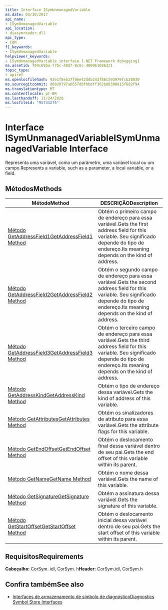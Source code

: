 ```yaml
---
title: Interface ISymUnmanagedVariable
ms.date: 03/30/2017
api_name:
- ISymUnmanagedVariable
api_location:
- diasymreader.dll
api_type:
- COM
f1_keywords:
- ISymUnmanagedVariable
helpviewer_keywords:
- ISymUnmanagedVariable interface [.NET Framework debugging]
ms.assetid: 704c69ba-77bc-40d7-8c0c-400061686321
topic_type:
- apiref
ms.openlocfilehash: 93e1f8eb17f06e42ddb243f88c593979fcb28030
ms.sourcegitcommit: d8020797a6657d0fbbdff362b80300815f682f94
ms.translationtype: MT
ms.contentlocale: pt-BR
ms.lasthandoff: 11/24/2020
ms.locfileid: "95733276"
---
```

# <a name="isymunmanagedvariable-interface"></a><span data-ttu-id="a0d62-102">Interface ISymUnmanagedVariable</span><span class="sxs-lookup"><span data-stu-id="a0d62-102">ISymUnmanagedVariable Interface</span></span>

<span data-ttu-id="a0d62-103">Representa uma variável, como um parâmetro, uma variável local ou um campo.</span><span class="sxs-lookup"><span data-stu-id="a0d62-103">Represents a variable, such as a parameter, a local variable, or a field.</span></span>  
  
## <a name="methods"></a><span data-ttu-id="a0d62-104">Métodos</span><span class="sxs-lookup"><span data-stu-id="a0d62-104">Methods</span></span>  
  
|<span data-ttu-id="a0d62-105">Método</span><span class="sxs-lookup"><span data-stu-id="a0d62-105">Method</span></span>|<span data-ttu-id="a0d62-106">DESCRIÇÃO</span><span class="sxs-lookup"><span data-stu-id="a0d62-106">Description</span></span>|  
|------------|-----------------|  
|[<span data-ttu-id="a0d62-107">Método GetAddressField1</span><span class="sxs-lookup"><span data-stu-id="a0d62-107">GetAddressField1 Method</span></span>](isymunmanagedvariable-getaddressfield1-method.md)|<span data-ttu-id="a0d62-108">Obtém o primeiro campo de endereço para essa variável.</span><span class="sxs-lookup"><span data-stu-id="a0d62-108">Gets the first address field for this variable.</span></span> <span data-ttu-id="a0d62-109">Seu significado depende do tipo de endereço.</span><span class="sxs-lookup"><span data-stu-id="a0d62-109">Its meaning depends on the kind of address.</span></span>|  
|[<span data-ttu-id="a0d62-110">Método GetAddressField2</span><span class="sxs-lookup"><span data-stu-id="a0d62-110">GetAddressField2 Method</span></span>](isymunmanagedvariable-getaddressfield2-method.md)|<span data-ttu-id="a0d62-111">Obtém o segundo campo de endereço para essa variável.</span><span class="sxs-lookup"><span data-stu-id="a0d62-111">Gets the second address field for this variable.</span></span> <span data-ttu-id="a0d62-112">Seu significado depende do tipo de endereço.</span><span class="sxs-lookup"><span data-stu-id="a0d62-112">Its meaning depends on the kind of address.</span></span>|  
|[<span data-ttu-id="a0d62-113">Método GetAddressField3</span><span class="sxs-lookup"><span data-stu-id="a0d62-113">GetAddressField3 Method</span></span>](isymunmanagedvariable-getaddressfield3-method.md)|<span data-ttu-id="a0d62-114">Obtém o terceiro campo de endereço para essa variável.</span><span class="sxs-lookup"><span data-stu-id="a0d62-114">Gets the third address field for this variable.</span></span> <span data-ttu-id="a0d62-115">Seu significado depende do tipo de endereço.</span><span class="sxs-lookup"><span data-stu-id="a0d62-115">Its meaning depends on the kind of address.</span></span>|  
|[<span data-ttu-id="a0d62-116">Método GetAddressKind</span><span class="sxs-lookup"><span data-stu-id="a0d62-116">GetAddressKind Method</span></span>](isymunmanagedvariable-getaddresskind-method.md)|<span data-ttu-id="a0d62-117">Obtém o tipo de endereço dessa variável.</span><span class="sxs-lookup"><span data-stu-id="a0d62-117">Gets the kind of address of this variable.</span></span>|  
|[<span data-ttu-id="a0d62-118">Método GetAttributes</span><span class="sxs-lookup"><span data-stu-id="a0d62-118">GetAttributes Method</span></span>](isymunmanagedvariable-getattributes-method.md)|<span data-ttu-id="a0d62-119">Obtém os sinalizadores de atributo para essa variável.</span><span class="sxs-lookup"><span data-stu-id="a0d62-119">Gets the attribute flags for this variable.</span></span>|  
|[<span data-ttu-id="a0d62-120">Método GetEndOffset</span><span class="sxs-lookup"><span data-stu-id="a0d62-120">GetEndOffset Method</span></span>](isymunmanagedvariable-getendoffset-method.md)|<span data-ttu-id="a0d62-121">Obtém o deslocamento final dessa variável dentro de seu pai.</span><span class="sxs-lookup"><span data-stu-id="a0d62-121">Gets the end offset of this variable within its parent.</span></span>|  
|[<span data-ttu-id="a0d62-122">Método GetName</span><span class="sxs-lookup"><span data-stu-id="a0d62-122">GetName Method</span></span>](isymunmanagedvariable-getname-method.md)|<span data-ttu-id="a0d62-123">Obtém o nome dessa variável.</span><span class="sxs-lookup"><span data-stu-id="a0d62-123">Gets the name of this variable.</span></span>|  
|[<span data-ttu-id="a0d62-124">Método GetSignature</span><span class="sxs-lookup"><span data-stu-id="a0d62-124">GetSignature Method</span></span>](isymunmanagedvariable-getsignature-method.md)|<span data-ttu-id="a0d62-125">Obtém a assinatura dessa variável.</span><span class="sxs-lookup"><span data-stu-id="a0d62-125">Gets the signature of this variable.</span></span>|  
|[<span data-ttu-id="a0d62-126">Método GetStartOffset</span><span class="sxs-lookup"><span data-stu-id="a0d62-126">GetStartOffset Method</span></span>](isymunmanagedvariable-getstartoffset-method.md)|<span data-ttu-id="a0d62-127">Obtém o deslocamento inicial dessa variável dentro de seu pai.</span><span class="sxs-lookup"><span data-stu-id="a0d62-127">Gets the start offset of this variable within its parent.</span></span>|  
  
## <a name="requirements"></a><span data-ttu-id="a0d62-128">Requisitos</span><span class="sxs-lookup"><span data-stu-id="a0d62-128">Requirements</span></span>  

 <span data-ttu-id="a0d62-129">**Cabeçalho:** CorSym. idl, CorSym. h</span><span class="sxs-lookup"><span data-stu-id="a0d62-129">**Header:** CorSym.idl, CorSym.h</span></span>  
  
## <a name="see-also"></a><span data-ttu-id="a0d62-130">Confira também</span><span class="sxs-lookup"><span data-stu-id="a0d62-130">See also</span></span>

- [<span data-ttu-id="a0d62-131">Interfaces de armazenamento de símbolo de diagnóstico</span><span class="sxs-lookup"><span data-stu-id="a0d62-131">Diagnostics Symbol Store Interfaces</span></span>](diagnostics-symbol-store-interfaces.md)
